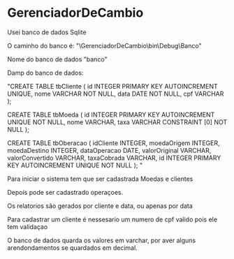 # GerenciadorDeCambio
 Usei banco de dados Sqlite
 
 O caminho do banco é: "\GerenciadorDeCambio\bin\Debug\Banco"
 
 Nome do banco de dados "banco"
 
 Damp do banco de dados:
 
 "CREATE TABLE tbCliente (
    id   INTEGER PRIMARY KEY AUTOINCREMENT
                 UNIQUE,
    nome VARCHAR NOT NULL,
    data DATE    NOT NULL,
    cpf  VARCHAR
);

CREATE TABLE tbMoeda (
    id   INTEGER PRIMARY KEY AUTOINCREMENT
                 UNIQUE
                 NOT NULL,
    nome VARCHAR,
    taxa VARCHAR CONSTRAINT [0] NOT NULL
);

CREATE TABLE tbOberacao (
    idCliente       INTEGER,
    moedaOrigem     INTEGER,
    moedaDestino    INTEGER,
    dataOperacao    DATE,
    valorOriginal   VARCHAR,
    valorConvertido VARCHAR,
    taxaCobrada     VARCHAR,
    id              INTEGER PRIMARY KEY AUTOINCREMENT
                            UNIQUE
                            NOT NULL
);
"

Para iniciar o sistema tem que ser cadastrada Moedas e clientes 

Depois pode ser cadastrado operaçoes.

Os relatorios são gerados por cliente e data, ou apenas por data

Para cadastrar um cliente é nessesario um numero de cpf valido pois ele tem validaçao

O banco de dados quarda os valores em varchar, por aver alguns arendondamentos se quardados em decimal.

